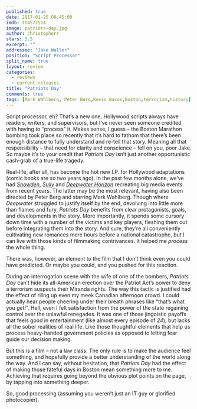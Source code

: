 ```yaml
---
published: true
date: 2017-01-25 09.45:00
imdb: tt4572514
image: patriots-day.jpg
author: christopherr
stars: 3.5
excerpt: ""
addressee: "Jake Waller"
position: "Script Processor"
split_name: true
layout: review
categories: 
  - reviews
  - current-releases
title: "Patriots Day"
comments: true
tags: [Mark Wahlberg, Peter Berg,Kevin Bacon,Boston,terrorism,history]
---
```

Script processor, eh? That’s a new one. Hollywood scripts always have readers, writers, and supervisors, but I’ve never seen someone credited with having to “process” it. Makes sense, I guess – the Boston Marathon bombing took place so recently that it’s hard to fathom that there’s been enough distance to fully understand and re-tell that story. Meaning all that responsibility – that need for clarity and conscience – fell on you, poor Jake. So maybe it’s to your credit that _Patriots Day_ isn’t just another opportunistic cash-grab of a true-life tragedy.

Real-life, after all, has become the hot new I.P. for Hollywood adaptations (comic books are _so_ two years ago). In the past few months alone, we’ve had [_Snowden_](http://www.dearcastandcrew.com/content/2016/9/23/snowden.html), [_Sully_](http://www.dearcastandcrew.com/content/2016/9/9/sully.html) and [_Deepwater Horizon_](http://www.dearcastandcrew.com/content/2016/10/6/deepwater-horizon.html) recreating big media events from recent years. The latter may be the most relevant, having also been directed by Peter Berg and starring Mark Wahlberg. Though where _Deepwater_ struggled to justify itself by the end, devolving into little more than flames and fury, _Patriots Day_ benefits from clear protagonists, goals, and developments in the story. More importantly, it spends some cursory down time with a number of the victims and key players, fleshing them out before integrating them into the story. And sure, they’re all conveniently cultivating new romances mere hours before a national catastrophe, but I can live with those kinds of filmmaking contrivances. It helped me _process_ the whole thing.  

There was, however, an element to the film that I don’t think even you could have predicted. Or maybe you could, and you pushed for this reaction. 

During an interrogation scene with the wife of one of the bombers, _Patriots Day_ can’t hide its all-American erection over the Patriot Act’s power to deny a terrorism suspects their Miranda rights. The way this tactic is justified had the effect of riling up even my meek Canadian afternoon crowd. I could actually hear people cheering under their breath phrases like “that’s what you get!”. Hell, even I felt satisfaction from the power of the state regaining control over the unlawful renegades. It was one of those jingoistic payoffs that feels good in entertainment (like almost every episode of _24_), but lacks all the sober realities of real life. Like those thoughtful elements that help us process heavy-handed government policies as opposed to letting fear guide our decision making.

But this is a film – not a law class. The only rule is to make the audience feel something, and hopefully provide a better understanding of the world along the way. And I can say, without hesitation, that _Patriots Day_ had the effect of making those fateful days in Boston mean something more to me. Achieving that requires going beyond the obvious plot points on the page, by tapping into something deeper.  

So, good processing (assuming you weren’t just an IT guy or glorified photocopier).
